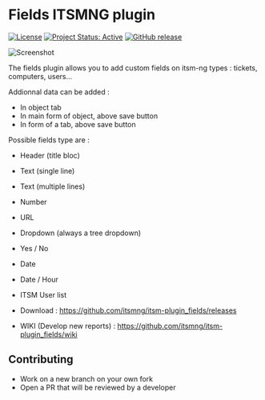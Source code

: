# Fields ITSMNG plugin

[![License](https://img.shields.io/github/license/itsmng/itsm-plugin_fields.svg?&label=License)](https://github.com/itsmng/itsm-plugin_fields/blob/main/LICENSE)
[![Project Status: Active](http://www.repostatus.org/badges/latest/active.svg)](http://www.repostatus.org/#active)
[![GitHub release](https://img.shields.io/github/release/itsmng/itsm-plugin_fields.svg)](https://github.com/itsmng/itsm-plugin_fields/releases)

![Screenshot](./fields.gif)

The fields plugin allows you to add custom fields on itsm-ng types : tickets, computers, users...

Addionnal data can be added :
 * In object tab
 * In main form of object, above save button
 * In form of a tab, above save button

Possible fields type are :
 * Header (title bloc)
 * Text (single line)
 * Text (multiple lines)
 * Number
 * URL
 * Dropdown (always a tree dropdown)
 * Yes / No
 * Date
 * Date / Hour
 * ITSM User list


* Download : https://github.com/itsmng/itsm-plugin_fields/releases
* WIKI (Develop new reports) : https://github.com/itsmng/itsm-plugin_fields/wiki

## Contributing

* Work on a new branch on your own fork
* Open a PR that will be reviewed by a developer